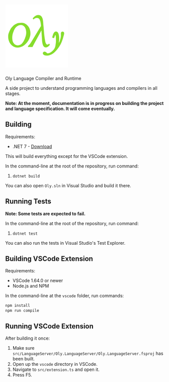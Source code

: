 # <img src="vscode/icons/oly-dark.png" alt="oly-logo" width="200"/>
Oly Language Compiler and Runtime

A side project to understand programming languages and compilers in all stages.

**Note: At the moment, documentation is in progress on building the project and language specification. It will come eventually.**

## Building

Requirements:
- .NET 7 - [Download](https://dotnet.microsoft.com/en-us/download/dotnet/7.0)

This will build everything except for the VSCode extension.

In the command-line at the root of the repository, run command:

1. ```dotnet build```

You can also open `Oly.sln` in Visual Studio and build it there.

## Running Tests

**Note: Some tests are expected to fail.**

In the command-line at the root of the repository, run command:

1. ```dotnet test```

You can also run the tests in Visual Studio's Test Explorer.

## Building VSCode Extension

Requirements:
- VSCode 1.64.0 or newer
- Node.js and NPM

In the command-line at the `vscode` folder, run commands:

```
npm install
npm run compile
```

## Running VSCode Extension

After building it once:

1. Make sure `src/LanguageServer/Oly.LanguageServer/Oly.LanguageServer.fsproj` has been built.
2. Open up the `vscode` directory in VSCode.
3. Navigate to `src/extension.ts` and open it.
4. Press F5.
